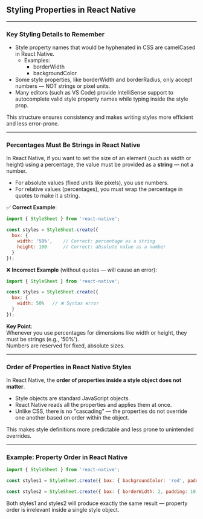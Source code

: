 ## Styling Properties in React Native

---

### Key Styling Details to Remember

- Style property names that would be hyphenated in CSS are <span class="emphasis">camelCased</span> in React Native.
  - Examples:
    - <span class="codeSnip">borderWidth</span>
    - <span class="codeSnip">backgroundColor</span>
- Some style properties, like <span class="codeSnip">borderWidth</span> and <span class="codeSnip">borderRadius</span>, only accept <span class="emphasis">numbers</span> — <span class="secondEmphasis">NOT</span> <span class="emphasis">strings</span> or <span class="emphasis">pixel</span> units.
- Many editors (such as VS Code) provide <span class="emphasis">IntelliSense</span> support to <span class="emphasis">autocomplete</span> valid style <span class="emphasis">property</span> names while typing inside the <span class="codeSnip">style</span> prop.

This structure ensures consistency and makes writing styles more efficient and less error-prone.

---

### Percentages Must Be Strings in React Native

In React Native, if you want to set the size of an element (such as <span class="codeSnip">width</span> or <span class="codeSnip">height</span>) using a percentage, the value must be provided as a **string** — not a number.

- For absolute values (fixed units like pixels), you use numbers.
- For relative values (percentages), you must wrap the percentage in quotes to make it a string.

✅ **Correct Example**:

```javascript
import { StyleSheet } from 'react-native';

const styles = StyleSheet.create({
  box: {
    width: '50%',    // Correct: percentage as a string
    height: 100      // Correct: absolute value as a number
  }
});
```

❌ **Incorrect Example** (without quotes — will cause an error):

```javascript
import { StyleSheet } from 'react-native';

const styles = StyleSheet.create({
  box: {
    width: 50%   // ❌ Syntax error
  }
});
```

**Key Point**:  
Whenever you use percentages for dimensions like <span class="codeSnip">width</span> or <span class="codeSnip">height</span>, they must be strings (e.g., <span class="codeSnip">'50%'</span>).  
Numbers are reserved for fixed, absolute sizes.

---

### Order of Properties in React Native Styles

In React Native, the **order of properties inside a style object does not matter**.

- Style objects are standard JavaScript objects.
- React Native reads all the properties and applies them at once.
- Unlike CSS, there is no "cascading" — the properties do not override one another based on order within the object.

This makes style definitions more predictable and less prone to unintended overrides.

---

### Example: Property Order in React Native

```javascript
import { StyleSheet } from 'react-native';

const styles1 = StyleSheet.create({ box: { backgroundColor: 'red', padding: 10, borderWidth: 2 } });

const styles2 = StyleSheet.create({ box: { borderWidth: 2, padding: 10, backgroundColor: 'red' } });
```

Both styles1 and styles2 will produce exactly the same result — property order is irrelevant inside a single style object.
